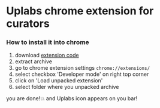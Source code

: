 Uplabs chrome extension for curators
=====================

### How to install it into chrome

1. download [extension code](https://github.com/UpLabsHQ/uplabs/archive/master.zip)
2. extract archive
3. go to chrome extension settings `chrome://extensions/`
4. select checkbox 'Developer mode' on right top corner
5. click on 'Load unpacked extension'
6. select folder where you unpacked archive

you are done!💥  and Uplabs icon appears on you bar!
